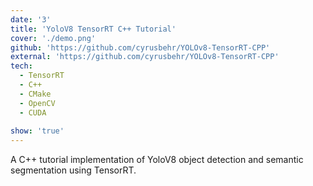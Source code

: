 ```yaml
---
date: '3'
title: 'YoloV8 TensorRT C++ Tutorial'
cover: './demo.png'
github: 'https://github.com/cyrusbehr/YOLOv8-TensorRT-CPP'
external: 'https://github.com/cyrusbehr/YOLOv8-TensorRT-CPP'
tech:
  - TensorRT
  - C++
  - CMake
  - OpenCV
  - CUDA
  
show: 'true'
---
```


A C++ tutorial implementation of YoloV8 object detection and semantic segmentation using TensorRT. 
